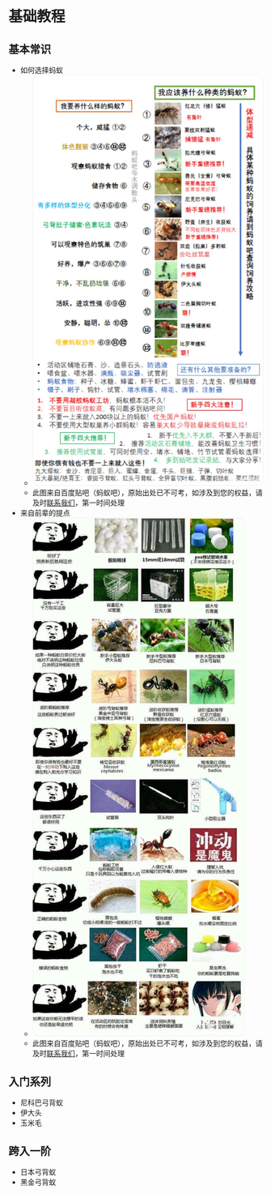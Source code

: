 # 基础教程

## 基本常识
* 如何选择蚂蚁
  + ![如何选择蚂蚁](images/how.to.choose.ants.jpeg)
  + 此图来自百度贴吧（蚂蚁吧），原始出处已不可考，如涉及到您的权益，请及时[联系我们](/about/contact_us.md)，第一时间处理
* 来自前辈的提点
  + ![养蚁入门神图](images/advise.from.big.brothers.jpeg)
  + 此图来自百度贴吧（蚂蚁吧），原始出处已不可考，如涉及到您的权益，请及时[联系我们](/about/contact_us.md)，第一时间处理

## 入门系列

* 尼科巴弓背蚁
* 伊大头
* 玉米毛

## 跨入一阶

* 日本弓背蚁
* 黑金弓背蚁
